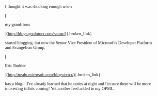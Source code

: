 <font face="Tahoma">I thought it was shocking enough when 
		  
[
				  
<font face="Tahoma">my grand-boss
		  
](http://blogs.gotdotnet.com/saraw/){.broken_link} 
		  
 <font face="Tahoma">started blogging, but now the Senior Vice President of Microsoft's Developer Platform and Evangelism Group, 
		  
[
				  
<font face="Tahoma">Eric Rudder
		  
](http://msdn.microsoft.com/blogs/ericr/){.broken_link} 
		  
 <font face="Tahoma">has a blog... I've already learned that he codes at night and I'm sure there will be more interesting tidbits coming! Yet another feed added to my OPML.